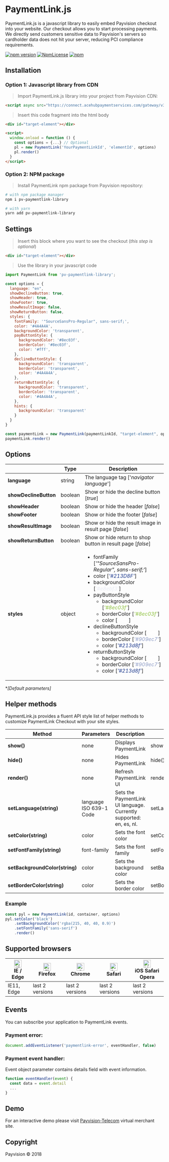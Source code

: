 # PaymentLink.js

PaymentLink.js is a javascript library to easily embed Payvision checkout into your website. Our checkout allows you to start processing payments. We directly send customers sensitive data to Payvision's servers so cardholder data does not hit your server, reducing PCI compliance requirements.

[![npm version](https://badge.fury.io/js/pv-paymentlink-library.svg)](https://badge.fury.io/js/pv-paymentlink-library)
[![NpmLicense](https://img.shields.io/npm/l/pv-paymentlink-library.svg)](https://www.npmjs.com/package/pv-paymentlink-library)
[![npm](https://img.shields.io/npm/dt/pv-paymentlink-library.svg)](https://www.npmjs.com/package/pv-paymentlink-library)

## Installation

### Option 1: Javascript library from CDN

> Import PaymentLink.js library into your project from Payvision CDN:

```html
<script async src="https://connect.acehubpaymentservices.com/gateway/v3/paymentlink/paymentlink-library.js"></script>
```

> Insert this code fragment into the html body

```html
<div id="target-element"></div>

<script>
  window.onload = function () {
    const options = {...} // Optional
    pl = new PaymentLink('YourPaymentLinkId', 'elementId', options)
    pl.render()
  }
</script>
```

### Option 2: NPM package

> Install PaymentLink npm package from Payvision repository:

```bash
# with npm package manager
npm i pv-paymentlink-library

# with yarn
yarn add pv-paymentlink-library
```

## Settings

> Insert this block where you want to see the checkout (_this step is optional_)

```html
<div id="target-element"></div>
```

> Use the library in your javascript code

```javascript
import PaymentLink from 'pv-paymentlink-library';

const options = {
  language: "en",
  showDeclineButton: true,
  showHeader: true,
  showFooter: true,
  showResultImage: false,
  showReturnButton: false,
  styles: {
    fontFamily: '"SourceSansPro-Regular", sans-serif;',
    color: '#4A4A4A',
    backgroundColor: 'transparent',
    payButtonStyle: {
      backgroundColor: '#8ec03f',
      borderColor: '#8ec03f',
      color: '#fff',
    },
    declineButtonStyle: {
      backgroundColor: 'transparent',
      borderColor: 'transparent',
      color: '#4A4A4A',
    },
    returnButtonStyle: {
      backgroundColor: 'transparent',
      borderColor: 'transparent',
      color: '#4A4A4A',
    },
    hints: {
      backgroundColor: 'transparent'
    }
  }
}

const paymentLink = new PaymentLink(paymentLinkId, "target-element", options)
paymentLink.render()
```

## Options

|                 | Type    | Description                                                                                                                                                                                                                                                                                                                                                                                                                                                                                                                                                                                                                                                                                                                                                                                                                         |
| --------------- | ------- | ----------------------------------------------------------------------------------------------------------------------------------------------------------------------------------------------------------------------------------------------------------------------------------------------------------------------------------------------------------------------------------------------------------------------------------------------------------------------------------------------------------------------------------------------------------------------------------------------------------------------------------------------------------------------------------------------------------------------------------------------------------------------------------------------------------------------------------- |
| **language**    | string  | The language tag ['*navigator language*']                                                                                                                                                                                                                                                                                                                                                                                                                                                                                                                                                                                                                                                                                                                                                                                           |
| **showDeclineButton** | boolean | Show or hide the decline button [*true*]                                                                                                                                                                                                                                                                                                                                                                                                                                                                                                                                                                                                                                                                                                                                                                                            |
| **showHeader**  | boolean | Show or hide the header [*false*]                                                                                                                                                                                                                                                                                                                                                                                                                                                                                                                                                                                                                                                                                                                                                                                                    |
| **showFooter**  | boolean | Show or hide the footer [*false*]                                                                                                                                                                                                                                                                                                                                                                                                                                                                                                                                                                                                                                                                                                                                                                                                    |
| **showResultImage**  | boolean | Show or hide the result image in result page [*false*]                                                                                                                                                                                                                                                                                                                                                                                                                                                                                                                                                                                                                                                                                                                                                                                                    |
| **showReturnButton**  | boolean | Show or hide return to shop button in result page [*false*]                                                                                                                                                                                                                                                                                                                                                                                                                                                                                                                                                                                                                                                                                                                                                                                                    |
| **styles**      | object  | <ul><li>fontFamily [_'"SourceSansPro-Regular", sans-serif;'_]</li> <li>color [<span style="color: #213D8F">_'#213D8F'_</span>] </li><li>backgroundColor [<span style="color: #e8ebf3">_'#e8ebf3'_</span>]</li><li>payButtonStyle<ul><li>backgroundColor [<span style="color: #8ec03f">_'#8ec03f'_</span>]</li><li>borderColor [<span style="color: #8ec03f">_'#8ec03f'_</span>]</li><li>color [<span style="color: #fff">_'#fff'_</span>]</li></ul><li>declineButtonStyle<ul><li>backgroundColor [<span style="color: #fff">_'#fff'_</span>]</li><li>borderColor [<span style="color: #909ec7">_'#909ec7'_</span>]</li><li>color [<span style="color: #213d8f">_'#213d8f'_</span>]</li></ul></li></li><li>returnButtonStyle<ul><li>backgroundColor [<span style="color: #fff">_'#fff'_</span>]</li><li>borderColor [<span style="color: #909ec7">_'#909ec7'_</span>]</li><li>color [<span style="color: #213d8f">_'#213d8f'_</span>]</li></ul></li> |

\*_[Default parameters]_

## Helper methods

PaymentLink.js provides a fluent API style list of helper methods to customize PaymentLink Checkout with your site styles.

| Method | Parameters | Description | Example |
| -------| ---------- | ----------- | ------- |
| **show()**    | none | Displays PaymentLink  | show() |
| **hide()**    | none | Hides PaymentLink  | hide() |
| **render()**  | none | Refresh PaymentLink UI  | render() |
| **setLanguage(string)**    | language ISO 639-1 Code | Sets the PaymentLink UI language. Currently supported: en, es, nl. | setLanguage('en') |
| **setColor(string)**    | color | Sets the font color | setColor('#112233') |
| **setFontFamily(string)**    | font-family | Sets the font family | setFontFamily('sans-serif') | 
| **setBackgroundColor(string)**    | color | Sets the background color | setBackgroundColor('transparent') |
| **setBorderColor(string)**    | color | Sets the border color | setBorderColor('transparent') |

### Example
```javascript
const pyl = new PaymentLink(id, container, options)
pyl.setColor('black')
    .setBackgroundColor('rgba(215, 40, 40, 0.9)')
    .setFontFamily('sans-serif')
    .render()
```

## Supported browsers

| [<img src="https://raw.githubusercontent.com/alrra/browser-logos/master/src/edge/edge_48x48.png" alt="IE / Edge" width="24px" height="24px" />](http://godban.github.io/browsers-support-badges/)</br>IE / Edge | [<img src="https://raw.githubusercontent.com/alrra/browser-logos/master/src/firefox/firefox_48x48.png" alt="Firefox" width="24px" height="24px" />](http://godban.github.io/browsers-support-badges/)</br>Firefox | [<img src="https://raw.githubusercontent.com/alrra/browser-logos/master/src/chrome/chrome_48x48.png" alt="Chrome" width="24px" height="24px" />](http://godban.github.io/browsers-support-badges/)</br>Chrome | [<img src="https://raw.githubusercontent.com/alrra/browser-logos/master/src/safari/safari_48x48.png" alt="Safari" width="24px" height="24px" />](http://godban.github.io/browsers-support-badges/)</br>Safari | [<img src="https://raw.githubusercontent.com/alrra/browser-logos/master/src/safari-ios/safari-ios_48x48.png" alt="iOS Safari" width="24px" height="24px" />](http://godban.github.io/browsers-support-badges/)</br>iOS Safari </br>Opera |
| --------------------------------------------------------------------------------------------------------------------------------------------------------------------------------------------------------------- | ----------------------------------------------------------------------------------------------------------------------------------------------------------------------------------------------------------------- | ------------------------------------------------------------------------------------------------------------------------------------------------------------------------------------------------------------- | ------------------------------------------------------------------------------------------------------------------------------------------------------------------------------------------------------------- | ---------------------------------------------------------------------------------------------------------------------------------------------------------------------------------------------------------------------------------------- |
| IE11, Edge                                                                                                                                                                                                      | last 2 versions                                                                                                                                                                                                   | last 2 versions                                                                                                                                                                                               | last 2 versions                                                                                                                                                                                               | last 2 versions                                                                                                                                                                                                                          |

## Events

You can subscribe your application to PaymentLink events.

### Payment error:
```javascript
document.addEventListener('paymentlink-error', eventHandler, false)
```

### Payment event handler:

Event object parameter contains details field with event information.

```javascript
function eventHandler(event) {
  const data = event.detail
  ...
}
```

## Demo

For an interactive demo please visit [Payvision-Telecom](http://samwelltarlybooks.s3-website-eu-west-1.amazonaws.com/) virtual merchant site.

## Copyright

Payvision © 2018

